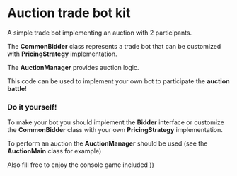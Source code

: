 # Auction trade bot kit

A simple trade bot implementing an auction with 2 participants.

The **CommonBidder** class represents a trade bot that can be customized with **PricingStrategy** implementation.

The **AuctionManager** provides auction logic.

This code can be used to implement your own bot to participate the **auction battle**!

### Do it yourself!

То make your bot you should implement the **Bidder** interface or customize the **CommonBidder** class with your own **PricingStrategy** implementation. 

To perform an auction the  **AuctionManager** should be used (see the **AuctionMain** class for example)

Also fill free to enjoy the console game included ))
